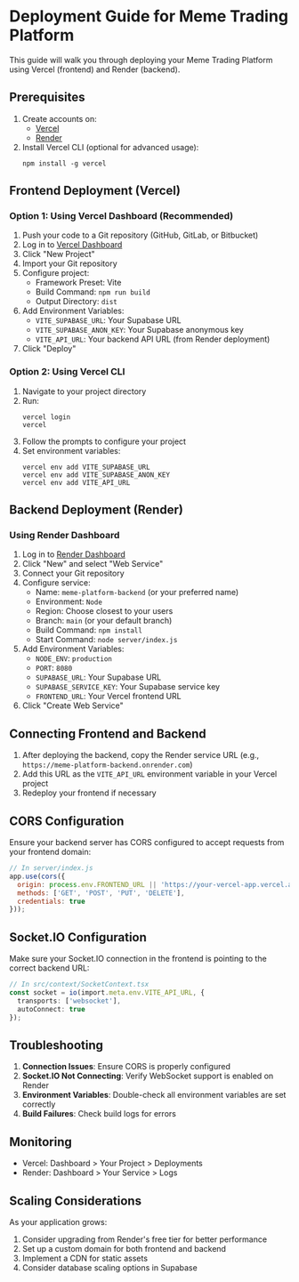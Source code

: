 # Deployment Guide for Meme Trading Platform

This guide will walk you through deploying your Meme Trading Platform using Vercel (frontend) and Render (backend).

## Prerequisites

1. Create accounts on:
   - [Vercel](https://vercel.com/signup)
   - [Render](https://render.com/register)
2. Install Vercel CLI (optional for advanced usage):
   ```
   npm install -g vercel
   ```

## Frontend Deployment (Vercel)

### Option 1: Using Vercel Dashboard (Recommended)

1. Push your code to a Git repository (GitHub, GitLab, or Bitbucket)
2. Log in to [Vercel Dashboard](https://vercel.com/dashboard)
3. Click "New Project"
4. Import your Git repository
5. Configure project:
   - Framework Preset: Vite
   - Build Command: `npm run build`
   - Output Directory: `dist`
6. Add Environment Variables:
   - `VITE_SUPABASE_URL`: Your Supabase URL
   - `VITE_SUPABASE_ANON_KEY`: Your Supabase anonymous key
   - `VITE_API_URL`: Your backend API URL (from Render deployment)
7. Click "Deploy"

### Option 2: Using Vercel CLI

1. Navigate to your project directory
2. Run:
   ```
   vercel login
   vercel
   ```
3. Follow the prompts to configure your project
4. Set environment variables:
   ```
   vercel env add VITE_SUPABASE_URL
   vercel env add VITE_SUPABASE_ANON_KEY
   vercel env add VITE_API_URL
   ```

## Backend Deployment (Render)

### Using Render Dashboard

1. Log in to [Render Dashboard](https://dashboard.render.com/)
2. Click "New" and select "Web Service"
3. Connect your Git repository
4. Configure service:
   - Name: `meme-platform-backend` (or your preferred name)
   - Environment: `Node`
   - Region: Choose closest to your users
   - Branch: `main` (or your default branch)
   - Build Command: `npm install`
   - Start Command: `node server/index.js`
5. Add Environment Variables:
   - `NODE_ENV`: `production`
   - `PORT`: `8080`
   - `SUPABASE_URL`: Your Supabase URL
   - `SUPABASE_SERVICE_KEY`: Your Supabase service key
   - `FRONTEND_URL`: Your Vercel frontend URL
6. Click "Create Web Service"

## Connecting Frontend and Backend

1. After deploying the backend, copy the Render service URL (e.g., `https://meme-platform-backend.onrender.com`)
2. Add this URL as the `VITE_API_URL` environment variable in your Vercel project
3. Redeploy your frontend if necessary

## CORS Configuration

Ensure your backend server has CORS configured to accept requests from your frontend domain:

```javascript
// In server/index.js
app.use(cors({
  origin: process.env.FRONTEND_URL || 'https://your-vercel-app.vercel.app',
  methods: ['GET', 'POST', 'PUT', 'DELETE'],
  credentials: true
}));
```

## Socket.IO Configuration

Make sure your Socket.IO connection in the frontend is pointing to the correct backend URL:

```typescript
// In src/context/SocketContext.tsx
const socket = io(import.meta.env.VITE_API_URL, {
  transports: ['websocket'],
  autoConnect: true
});
```

## Troubleshooting

1. **Connection Issues**: Ensure CORS is properly configured
2. **Socket.IO Not Connecting**: Verify WebSocket support is enabled on Render
3. **Environment Variables**: Double-check all environment variables are set correctly
4. **Build Failures**: Check build logs for errors

## Monitoring

- Vercel: Dashboard > Your Project > Deployments
- Render: Dashboard > Your Service > Logs

## Scaling Considerations

As your application grows:

1. Consider upgrading from Render's free tier for better performance
2. Set up a custom domain for both frontend and backend
3. Implement a CDN for static assets
4. Consider database scaling options in Supabase